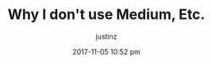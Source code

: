 ---
title: "Why I don't use Medium, Etc."
date: '2017-11-05 10:52	pm'
description: 'Or, Blog Platform Wars.'
author: justinz	

layout: post

tag:
  - web
  
published: false
---